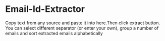 # Email-Id-Extractor
Copy text from any source and paste it into here.Then click extract button. <br>
You can select different separator (or enter your own), group a number of emails and sort extracted emails alphabetically
